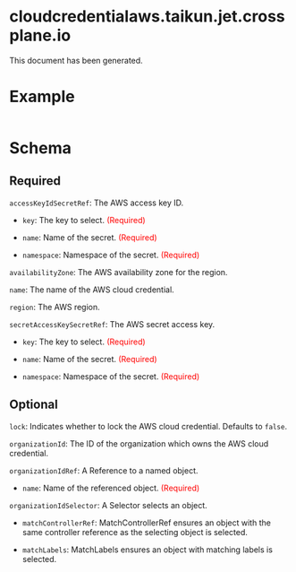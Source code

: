 
cloudcredentialaws.taikun.jet.crossplane.io
===========================================


This document has been generated.
  

# Example


```yaml

```  

# Schema
  

## Required
  
`accessKeyIdSecretRef`: The AWS access key ID.

* `key`: The key to select.<font color="red"> (Required)</font>  

* `name`: Name of the secret.<font color="red"> (Required)</font>  

* `namespace`: Namespace of the secret.<font color="red"> (Required)</font>  
  
`availabilityZone`: The AWS availability zone for the region.
  
`name`: The name of the AWS cloud credential.
  
`region`: The AWS region.
  
`secretAccessKeySecretRef`: The AWS secret access key.

* `key`: The key to select.<font color="red"> (Required)</font>  

* `name`: Name of the secret.<font color="red"> (Required)</font>  

* `namespace`: Namespace of the secret.<font color="red"> (Required)</font>  
  

## Optional
  
`lock`: Indicates whether to lock the AWS cloud credential. Defaults to `false`.
  
`organizationId`: The ID of the organization which owns the AWS cloud credential.
  
`organizationIdRef`: A Reference to a named object.

* `name`: Name of the referenced object.<font color="red"> (Required)</font>  
  
`organizationIdSelector`: A Selector selects an object.

* `matchControllerRef`: MatchControllerRef ensures an object with the same controller reference as the selecting object is selected.  

* `matchLabels`: MatchLabels ensures an object with matching labels is selected.  
  
